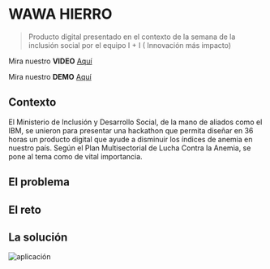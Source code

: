 # WAWA HIERRO 
> Producto digital presentado en el contexto de la semana de la inclusión social por el equipo I + I ( Innovación más impacto)

Mira nuestro **VIDEO** [Aquí](https://www.youtube.com/watch?v=OXSi6c4M2XU)

Mira nuestro **DEMO** [Aquí](#)

## Contexto
El Ministerio de Inclusión y Desarrollo Social, de la mano de aliados como el IBM, se unieron para presentar una hackathon que permita diseñar en 36 horas un producto digital que ayude a disminuir los índices de anemia en nuestro país. Según el Plan Multisectorial de Lucha Contra la Anemia, se pone al tema como de vital importancia.

## El problema


## El reto

## La solución

![aplicación](https://fotos.subefotos.com/4ac36e30fda95d574f5efd9df5291824o.png)
